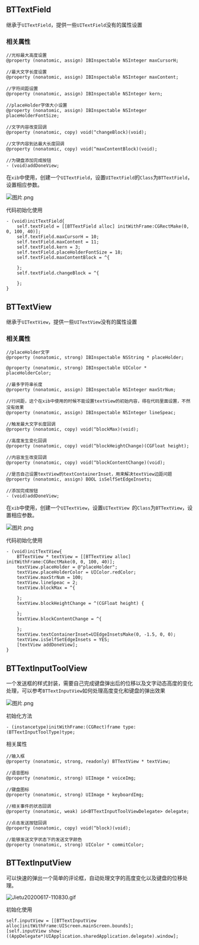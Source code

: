## BTTextField

继承于```UITextField```，提供一些```UITextField```没有的属性设置


### 相关属性

```
//光标最大高度设置
@property (nonatomic, assign) IBInspectable NSInteger maxCursorH;

//最大文字长度设置
@property (nonatomic, assign) IBInspectable NSInteger maxContent;

//字符间距设置
@property (nonatomic, assign) IBInspectable NSInteger kern;

//placeHolder字体大小设置
@property (nonatomic, assign) IBInspectable NSInteger placeHolderFontSize;

//文字内容改变回调
@property (nonatomic, copy) void(^changeBlock)(void);

//文字内容到达最大长度回调
@property (nonatomic, copy) void(^maxContentBlock)(void);

//为键盘添加完成按钮
- (void)addDoneView;

```

在```xib```中使用，创建一个```UITextField```，设置```UITextField```的```Class```为```BTTextField```，设置相应参数。

![图片.png](https://upload-images.jianshu.io/upload_images/1243802-7de576a5998aa635.png?imageMogr2/auto-orient/strip%7CimageView2/2/w/1240)

代码初始化使用

```
- (void)initTextField{
    self.textField = [[BTTextField alloc] initWithFrame:CGRectMake(0, 0, 100, 40)];
    self.textField.maxCursorH = 10;
    self.textField.maxContent = 11;
    self.textField.kern = 3;
    self.textField.placeHolderFontSize = 18;
    self.textField.maxContentBlock = ^{
        
    };
    self.textField.changeBlock = ^{
        
    };
}

```


## BTTextView

继承于```UITextView```，提供一些```UITextView```没有的属性设置

### 相关属性

```
//placeHolder文字
@property (nonatomic, strong) IBInspectable NSString * placeHolder;

@property (nonatomic, strong) IBInspectable UIColor * placeHolderColor;

//最多字符串长度
@property (nonatomic, assign) IBInspectable NSInteger maxStrNum;

//行间距，这个在xib中使用的时候不能设置textView的初始内容，得在代码里面设置，不然没有效果
@property (nonatomic, assign) IBInspectable NSInteger lineSpeac;

//触发最大文字长度回调
@property (nonatomic, copy) void(^blockMax)(void);

//高度发生变化回调
@property (nonatomic, copy) void(^blockHeightChange)(CGFloat height);

//内容发生改变回调
@property (nonatomic, copy) void(^blockContentChange)(void);

//是否自己设置textView的textContainerInset，用来解决textView边距问题
@property (nonatomic, assign) BOOL isSelfSetEdgeInsets;

//添加完成按钮
- (void)addDoneView;
```

在```xib```中使用，创建一个```UITextView```，设置```UITextView ```的```Class```为```BTTextView```，设置相应参数。

![图片.png](https://upload-images.jianshu.io/upload_images/1243802-b077ebd9fdb97a0b.png?imageMogr2/auto-orient/strip%7CimageView2/2/w/1240)

代码初始化使用

```
- (void)initTextView{
    BTTextView * textView = [[BTTextView alloc] initWithFrame:CGRectMake(0, 0, 100, 40)];
    textView.placeHolder = @"placeHolder";
    textView.placeHolderColor = UIColor.redColor;
    textView.maxStrNum = 100;
    textView.lineSpeac = 2;
    textView.blockMax = ^{
        
    };
    textView.blockHeightChange = ^(CGFloat height) {
        
    };
    textView.blockContentChange = ^{
        
    };
    textView.textContainerInset=UIEdgeInsetsMake(0, -1.5, 0, 0);
    textView.isSelfSetEdgeInsets = YES;
    [textView addDoneView];
}

```

## BTTextInputToolView

一个发送框的样式封装，需要自己完成键盘弹出后的位移以及文字动态高度的变化处理，可以参考```BTTextInputView```如何处理高度变化和键盘的弹出效果

![图片.png](https://upload-images.jianshu.io/upload_images/1243802-c21965f224d408a6.png?imageMogr2/auto-orient/strip%7CimageView2/2/w/1240)

初始化方法

```
- (instancetype)initWithFrame:(CGRect)frame type:(BTTextInputToolType)type;
```

相关属性

```
//输入框
@property (nonatomic, strong, readonly) BTTextView * textView;

//语音图标
@property (nonatomic, strong) UIImage * voiceImg;

//键盘图标
@property (nonatomic, strong) UIImage * keyboardImg;

//相关事件的状态回调
@property (nonatomic, weak) id<BTTextInputToolViewDelegate> delegate;

//点击发送按钮回调
@property (nonatomic, copy) void(^block)(void);

//能够发送文字状态下的发送文字颜色
@property (nonatomic, strong) UIColor * commitColor;

```

## BTTextInputView

可以快速的弹出一个简单的评论框，自动处理文字的高度变化以及键盘的位移处理。

![Jietu20200617-110830.gif](https://upload-images.jianshu.io/upload_images/1243802-a98084bd0d8af906.gif)

初始化使用

```
self.inputView = [[BTTextInputView alloc]initWithFrame:UIScreen.mainScreen.bounds];
[self.inputView show:((AppDelegate*)UIApplication.sharedApplication.delegate).window];
```

